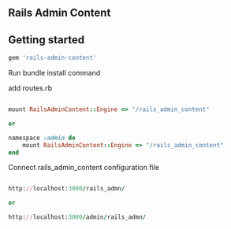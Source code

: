 ## Rails Admin Content

## Getting started   

```ruby
gem 'rails-admin-content'

```

Run bundle install command


add routes.rb

```ruby

mount RailsAdminContent::Engine => "/rails_admin_content"

or

namespace :admin do
	mount RailsAdminContent::Engine => "/rails_admin_content"
end

```


Connect rails_admin_content configuration file

```ruby

http://localhost:3000/rails_admn/

or

http://localhost:3000/admin/rails_admn/

```